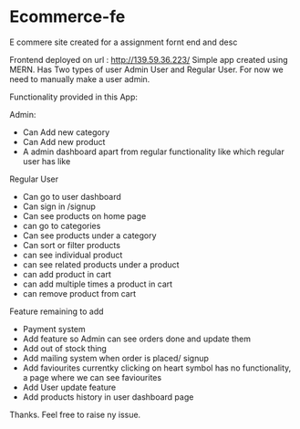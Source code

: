 # Ecommerce-fe
E commere site created for a assignment fornt end and desc


Frontend deployed on url : http://139.59.36.223/
Simple app created using MERN.
Has Two types of user Admin User and Regular User.
For now we need to manually make a user admin.

Functionality provided in this App:

Admin:
- Can Add new category
- Can Add new product
- A admin dashboard
apart from regular functionality like which regular user has like

Regular User
- Can go to user dashboard
- Can sign in /signup
- Can see products on home page
- can go to categories
- Can see products under a category
- Can sort or filter products 
- can see individual product
- can see related products under a product
- can add product in cart
- can add multiple times a product in cart
- can remove product from cart


Feature remaining to add 
- Payment system
- Add feature so Admin can see orders done and update them
- Add out of stock thing
- Add mailing system when order is placed/ signup
- Add faviourites currentky clicking on heart symbol has no functionality, a page where we can see faviourites
- Add User update feature
- Add products history in user dashboard page


Thanks.
Feel free to raise ny issue.


